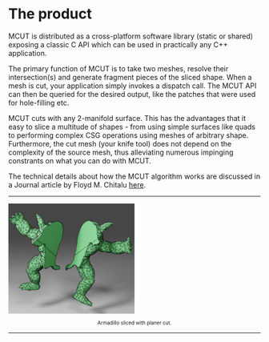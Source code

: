 # The product

MCUT is distributed as a cross-platform software library (static or shared) exposing a classic C API which can be used in practically any C++ application.

The primary function of MCUT is to take two meshes, resolve their intersection(s) and generate fragment pieces of the sliced shape. When a mesh is cut, your application simply invokes a dispatch call. The MCUT API can then be queried for the desired output, like the patches that were used for hole-filling etc.

MCUT cuts with any 2-manifold surface. This has the advantages that it easy to slice a multitude of shapes - from using simple surfaces like quads to performing complex CSG operations using meshes of arbitrary shape. Furthermore, the cut mesh (your knife tool) does not depend on the complexity of the source mesh, thus alleviating numerous impinging constrants on what you can do with MCUT.

The technical details about how the MCUT algorithm works are discussed in a Journal article by Floyd M. Chitalu [here](https://onlinelibrary.wiley.com/doi/abs/10.1111/cgf.13953).

----

<div>
  <img src="../media/mcut_armadillo-slice.png" alt="mcut-extremely-concave-cut" style="width:50%" class="center"/> 
  <p style="text-align:center;font-size:70%;">Armadillo sliced with planer cut.</p>
</div>

----